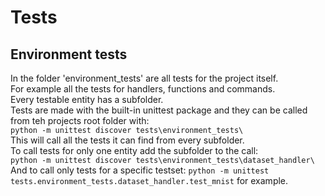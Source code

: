 # Tests

## Environment tests

In the folder 'environment_tests' are all tests for the project itself.
<br />For example all the tests for handlers, functions and commands.
<br />Every testable entity has a subfolder.
<br />Tests are made with the built-in unittest package and they can be called from teh projects root folder with:<br /> `python -m unittest discover tests\environment_tests\`<br />This will call all the tests it can find from every subfolder.<br />To call tests for only one entity add the subfolder to the call:<br />`python -m unittest discover tests\environment_tests\dataset_handler\`<br />And to call only tests for a specific testset: `python -m unittest tests.environment_tests.dataset_handler.test_mnist` for example.
